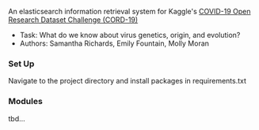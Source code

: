 An elasticsearch information retrieval system for Kaggle's 
[COVID-19 Open Research Dataset Challenge (CORD-19)](https://www.kaggle.com/allen-institute-for-ai/CORD-19-research-challenge)

* Task: What do we know about virus genetics, origin, and evolution?
* Authors: Samantha Richards, Emily Fountain, Molly Moran

### Set Up
Navigate to the project directory and install packages in requirements.txt

### Modules

tbd...

